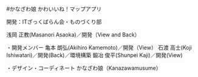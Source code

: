 #かなざわ娘 かわいいね！マップアプリ

開発：ITざっくばらん会・ものづくり部

浅岡 正教(Masanori Asaoka)／開発（View and Back）

・開発メンバー
亀本 朗弘(Akihiro Kamemoto)／開発（View）
石渡 高士(Koji Ishiwatari)／開発(Back)／環境構築
鍛冶 俊平(Shunpei Kaji)／開発(View)

・デザイン・コーディネート
かなざわ娘（Kanazawamusume）

